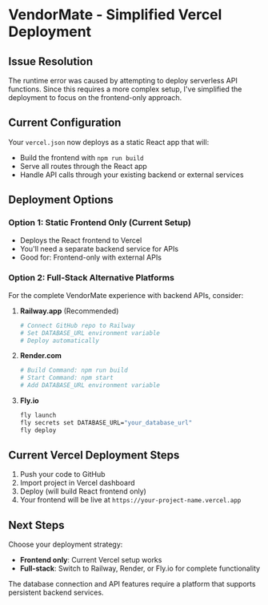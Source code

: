 # VendorMate - Simplified Vercel Deployment

## Issue Resolution

The runtime error was caused by attempting to deploy serverless API functions. Since this requires a more complex setup, I've simplified the deployment to focus on the frontend-only approach.

## Current Configuration

Your `vercel.json` now deploys as a static React app that will:
- Build the frontend with `npm run build`
- Serve all routes through the React app
- Handle API calls through your existing backend or external services

## Deployment Options

### Option 1: Static Frontend Only (Current Setup)
- Deploys the React frontend to Vercel
- You'll need a separate backend service for APIs
- Good for: Frontend-only with external APIs

### Option 2: Full-Stack Alternative Platforms
For the complete VendorMate experience with backend APIs, consider:

1. **Railway.app** (Recommended)
   ```bash
   # Connect GitHub repo to Railway
   # Set DATABASE_URL environment variable
   # Deploy automatically
   ```

2. **Render.com**
   ```bash
   # Build Command: npm run build
   # Start Command: npm start
   # Add DATABASE_URL environment variable
   ```

3. **Fly.io**
   ```bash
   fly launch
   fly secrets set DATABASE_URL="your_database_url"
   fly deploy
   ```

## Current Vercel Deployment Steps

1. Push your code to GitHub
2. Import project in Vercel dashboard
3. Deploy (will build React frontend only)
4. Your frontend will be live at `https://your-project-name.vercel.app`

## Next Steps

Choose your deployment strategy:
- **Frontend only**: Current Vercel setup works
- **Full-stack**: Switch to Railway, Render, or Fly.io for complete functionality

The database connection and API features require a platform that supports persistent backend services.